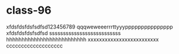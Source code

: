 # class-96
xfdsfdsfdsfsdfsd123456789
qqqweweeerrrttyyyppppppppppppppp
xfdsfdsfdsfsdfsd
ssssssssssssssssssssssssss
hhhhhhhhhhhhhhhhhhhhhhhhhh
xxxxxxxxxxxxxxxxxxxxxxxxx
ccccccccccccccccccc
